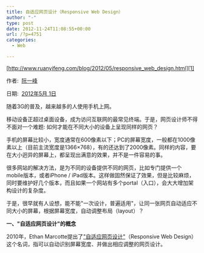 ```yaml
---
title: 自适应网页设计（Responsive Web Design）
author: "-"
type: post
date: 2012-11-24T11:08:55+00:00
url: /?p=4751
categories:
  - Web

---
```

[http://www.ruanyifeng.com/blog/2012/05/responsive_web_design.html][1]

作者:  [阮一峰][2]

日期:  [2012年5月 1日][3]

随着3G的普及，越来越多的人使用手机上网。

移动设备正超过桌面设备，成为访问互联网的最常见终端。于是，网页设计师不得不面对一个难题: 如何才能在不同大小的设备上呈现同样的网页？

手机的屏幕比较小，宽度通常在600像素以下；PC的屏幕宽度，一般都在1000像素以上（目前主流宽度是1366×768），有的还达到了2000像素。同样的内容，要在大小迥异的屏幕上，都呈现出满意的效果，并不是一件容易的事。

很多网站的解决方法，是为不同的设备提供不同的网页，比如专门提供一个mobile版本，或者iPhone / iPad版本。这样做固然保证了效果，但是比较麻烦，同时要维护好几个版本，而且如果一个网站有多个portal（入口），会大大增加架构设计的复杂度。

于是，很早就有人设想，能不能"一次设计，普遍适用"，让同一张网页自动适应不同大小的屏幕，根据屏幕宽度，自动调整布局（layout）？

**一、"自适应网页设计"的概念**

2010年，Ethan Marcotte提出了<a href="http://www.alistapart.com/articles/responsive-web-design/" target="_blank">"自适应网页设计"</a>（Responsive Web Design）这个名词，指可以自动识别屏幕宽度、并做出相应调整的网页设计。


 [1]: http://www.ruanyifeng.com/blog/2012/05/responsive_web_design.html
 [2]: http://www.ruanyifeng.com/
 [3]: http://www.ruanyifeng.com/blog/2012/05/